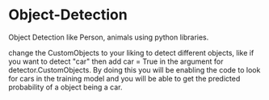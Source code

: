 # Object-Detection
Object Detection like Person, animals using python libraries.

change the CustomObjects to your liking to detect different objects, like if you want to detect "car" then add car = True in the argument for detector.CustomObjects. By doing this you will be enabling the code to look for cars in the training model and you will be able to get the predicted probability of a object being a car. 
